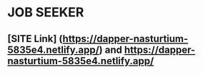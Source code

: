 # JOB SEEKER

## [SITE Link] (https://dapper-nasturtium-5835e4.netlify.app/) and https://dapper-nasturtium-5835e4.netlify.app/
